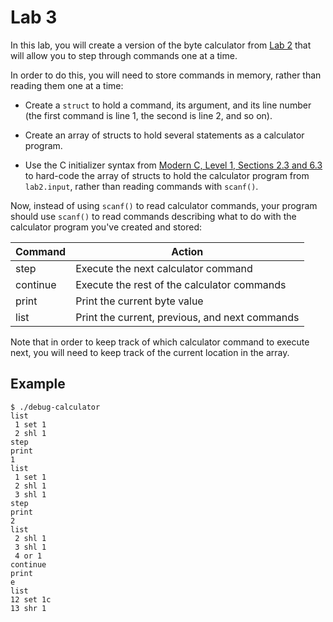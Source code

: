 Lab 3
=====

In this lab, you will create a version of the byte calculator from
[Lab 2][1] that will allow you to step through commands one at a time.

In order to do this, you will need to store commands in memory, rather
than reading them one at a time:

 * Create a `struct` to hold a command, its argument, and its line number
   (the first command is line 1, the second is line 2, and so on).

 * Create an array of structs to hold several statements as a calculator
   program.

 * Use the C initializer syntax from [Modern C, Level 1, Sections 2.3
   and 6.3][2] to hard-code the array of structs to hold the calculator
   program from `lab2.input`, rather than reading commands with `scanf()`.

  [1]: https://github.com/ProfAvery/cpsc223c
  [2]: http://icube-icps.unistra.fr/img_auth.php/d/db/ModernC.pdf

Now, instead of using `scanf()` to read calculator commands, your program
should use `scanf()` to read commands describing what to do with the
calculator program you've created and stored:

| Command  | Action                                            |
| -------- | ------------------------------------------------- |
| step     | Execute the next calculator command               |
| continue | Execute the rest of the calculator commands       |
| print    | Print the current byte value                      |
| list     | Print the current, previous, and next commands    |

Note that in order to keep track of which calculator command to execute
next, you will need to keep track of the current location in the array.

Example
-------

    $ ./debug-calculator
    list
     1 set 1
     2 shl 1
    step
    print
    1
    list
     1 set 1
     2 shl 1
     3 shl 1
    step
    print
    2
    list
     2 shl 1
     3 shl 1
     4 or 1
    continue
    print
    e
    list
    12 set 1c
    13 shr 1

